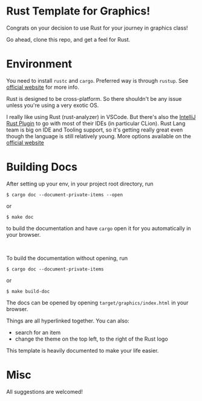 # Rust Template for Graphics!

Congrats on your decision to use Rust for your journey in graphics class!

Go ahead, clone this repo, and get a feel for Rust.

# Environment
You need to install `rustc` and `cargo`. Preferred way is through `rustup`. See [official website] for more info.

Rust is designed to be cross-platform. So there shouldn't be any issue unless you're using a very exotic OS.

I really like using Rust (rust-analyzer) in VSCode. But there's also the [IntelliJ Rust Plugin](https://plugins.jetbrains.com/plugin/8182-rust) to go with most of their IDEs (in particular CLion). Rust Lang team is big on IDE and Tooling support, so it's getting really great even though the language is still relatively young. More options available on the [official website]

[official website]: https://www.rust-lang.org/learn/get-started


# Building Docs

After setting up your env, in your project root directory, run 

`$ cargo doc --document-private-items --open`

or

`$ make doc`

to build the documentation and have `cargo` open it for you automatically in your browser.

<br>

To build the documentation without opening, run

`$ cargo doc --document-private-items`

or

`$ make build-doc`

The docs can be opened by opening `target/graphics/index.html` in your browser.

Things are all hyperlinked together. You can also:

- search for an item
- change the theme on the top left, to the right of the Rust logo

This template is heavily documented to make your life easier.

# Misc

All suggestions are welcomed!